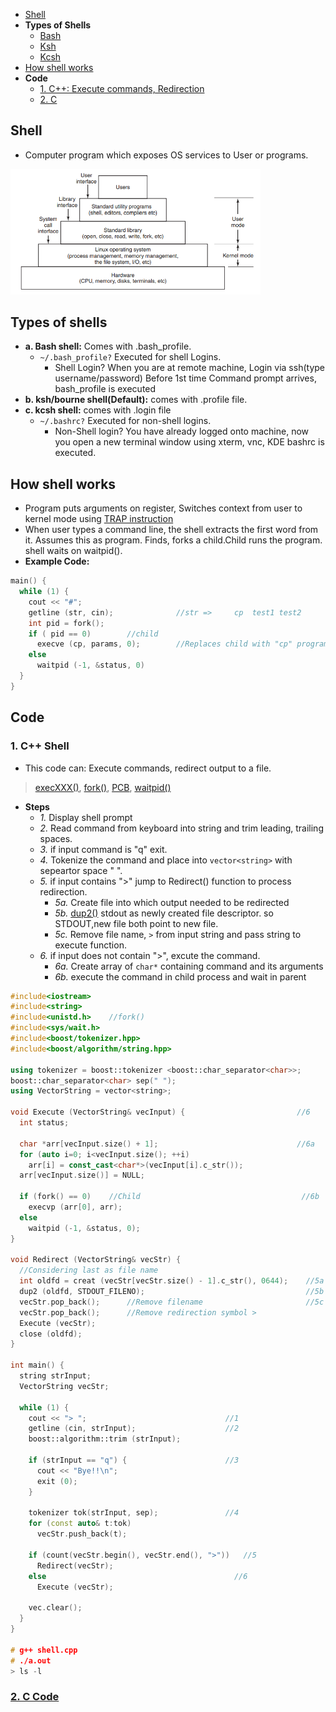 - [Shell](#what)
- **Types of Shells**
  - [Bash](#bash)
  - [Ksh](#ksh)
  - [Kcsh](#kcsh)
- [How shell works](#how)
- **Code**
  - [1. C++: Execute commands, Redirection](#cpp)
  - [2. C](#cc)

<a name=what></a>
## Shell
- Computer program which exposes OS services to User or programs.

<img src=shell.PNG width=400/>

## Types of shells
<a name=bash></a>
- **a. Bash shell:** Comes with .bash_profile.
  - `~/.bash_profile?` Executed for shell Logins. 
    - Shell Login? When you are at remote machine, Login via ssh(type username/password) Before 1st time Command prompt arrives, bash_profile is executed
<a name=ksh></a>
- **b. ksh/bourne shell(Default):** comes with .profile file.   
<a name=kch></a>
- **c. kcsh shell:** comes with .login file
  - `~/.bashrc?` Executed for non-shell logins.
    - Non-Shell login? You have already logged onto machine, now you open a new terminal window using xterm, vnc, KDE bashrc is executed.

<a name=how></a>
## How shell works
- Program puts arguments on register, Switches context from user to kernel mode using [TRAP instruction](https://sites.google.com/site/amitinterviewpreparation/c-1/memory-management/virtual-memory)
- When user types a command line, the shell extracts the first word from it. Assumes this as program. Finds, forks a child.Child runs the program. shell waits on waitpid().
- **Example Code:**
```c
main() {
  while (1) {                              
    cout << "#";
    getline (str, cin);              //str =>     cp  test1 test2
    int pid = fork();   
    if ( pid == 0)        //child
      execve (cp, params, 0);        //Replaces child with "cp" program. Once cp finishes it exists, never returns to child.
    else
      waitpid (-1, &status, 0)
  }
}
```

## Code
<a name=cpp></a>
### 1. C++ Shell
- This code can: Execute commands, redirect output to a file.
> [execXXX()](/Threads_Processes_IPC/EXEC_Family_of_Functions), [fork()](/Threads_Processes_IPC/Processes/Process_Creation),  [PCB](/Threads_Processes_IPC/Processes/Process_Table), [waitpid()](https://linux.die.net/man/2/waitpid)
- **Steps**
  - _1._ Display shell prompt
  - _2._ Read command from keyboard into string and trim leading, trailing spaces.
  - _3._ if input command is "q" exit.
  - _4._ Tokenize the command and place into `vector<string>` with sepeartor space " ".
  - _5._ if input contains ">" jump to Redirect() function to process redirection.
    - _5a._ Create file into which output needed to be redirected
    - _5b._ [dup2()](/Operating_Systems/Linux/Kernel/System_Calls) stdout as newly created file descriptor. so STDOUT,new file both point to new file.
    - _5c._ Remove file name, `>` from input string and pass string to execute function.
  - _6._ if input does not contain ">", excute the command.
    - _6a._ Create array of `char*` containing command and its arguments
    - _6b._ execute the command in child process and wait in parent
```c++
#include<iostream>
#include<string>
#include<unistd.h>    //fork()
#include<sys/wait.h>
#include<boost/tokenizer.hpp>
#include<boost/algorithm/string.hpp>

using tokenizer = boost::tokenizer <boost::char_separator<char>>;
boost::char_separator<char> sep(" ");
using VectorString = vector<string>;

void Execute (VectorString& vecInput) {                         //6              
  int status;
  
  char *arr[vecInput.size() + 1];                               //6a
  for (auto i=0; i<vecInput.size(); ++i)
    arr[i] = const_cast<char*>(vecInput[i].c_str());
  arr[vecInput.size()] = NULL;

  if (fork() == 0)    //Child                                    //6b
    execvp (arr[0], arr);
  else                                          
    waitpid (-1, &status, 0);
}

void Redirect (VectorString& vecStr) {
  //Considering last as file name
  int oldfd = creat (vecStr[vecStr.size() - 1].c_str(), 0644);    //5a
  dup2 (oldfd, STDOUT_FILENO);                                    //5b
  vecStr.pop_back();      //Remove filename                       //5c
  vecStr.pop_back();      //Remove redirection symbol >
  Execute (vecStr);
  close (oldfd);
}

int main() {
  string strInput;
  VectorString vecStr;
  
  while (1) {
    cout << "> ";                               //1
    getline (cin, strInput);                    //2
    boost::algorithm::trim (strInput);
    
    if (strInput == "q") {                      //3
      cout << "Bye!!\n";
      exit (0);
    }
    
    tokenizer tok(strInput, sep);               //4
    for (const auto& t:tok) 
      vecStr.push_back(t);

    if (count(vecStr.begin(), vecStr.end(), ">"))   //5
      Redirect(vecStr);
    else                                          //6
      Execute (vecStr);
      
    vec.clear();
  }
}

# g++ shell.cpp
# ./a.out
> ls -l
```

<a name=cc></a>
### [2. C Code](https://github.com/brenns10/lsh/tree/407938170e8b40d231781576e05282a41634848c)
